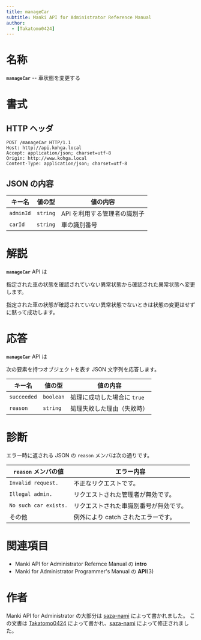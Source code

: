 ```yaml
---
title: manageCar
subtitle: Manki API for Administrator Reference Manual
author:
  - [Takatomo0424]
---
```

# 名称

**`manageCar`** -- 車状態を変更する

# 書式

## HTTP ヘッダ

```http
POST /manageCar HTTP/1.1
Host: http://api.kohga.local
Accept: application/json; charset=utf-8
Origin: http://www.kohga.local
Content-Type: application/json; charset=utf-8
```

## JSON の内容

| キー名      | 値の型     | 値の内容                     |
| ----------- | ---------- | ---------------------------- |
| `adminId` | `string` | API を利用する管理者の識別子 |
| `carId`   | `string` | 車の識別番号                 |

# 解説

**`manageCar`** API は

指定された車の状態を確認されていない異常状態から確認された異常状態へ変更します。

指定された車の状態が確認されていない異常状態でないときは状態の変更はせずに黙って成功します。

# 応答

**`manageCar`** API は

次の要素を持つオブジェクトを表す JSON 文字列を応答します。

| キー名        | 値の型      | 値の内容                      |
| ------------- | ----------- | ----------------------------- |
| `succeeded` | `boolean` | 処理に成功した場合に `true` |
| `reason`    | `string`  | 処理失敗した理由（失敗時）    |

# 診断

エラー時に返される JSON の `reason` メンバは次の通りです。

| `reason` メンバの値   | エラー内容                             |
| ----------------------- | -------------------------------------- |
| `Invalid request.`    | 不正なリクエストです。                 |
| `Illegal admin.`      | リクエストされた管理者が無効です。     |
| `No such car exists.` | リクエストされた車識別番号が無効です。 |
| その他                  | 例外により catch されたエラーです。    |

# 関連項目

- Manki API for Administrator Refernce Manual の **intro**
- Manki for Administrator Programmer's Manual の **API**(3)

# 作者

Manki API for Administrator の大部分は [saza-nami][saza-nami] によって書かれました。
この文書は [Takatomo0424][takatomo0424] によって書かれ、[saza-nami][saza-nami] によって修正されました。

[saza-nami]: https://github.com/saza-nami
[takatomo0424]: https://github.com/Takatomo0424

